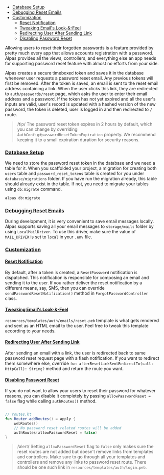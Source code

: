 - [Database Setup](#database-setup)
- [Debugging Reset Emails](#debugging-reset-emails)
- [Customization](#customization)
    - [Reset Notification](#reset-notification)
    - [Tweaking Email's Look-&-Feel](#tweaking-emails-look-feel)
    - [Redirecting User After Sending Link](#redirecting-user-after-sending-link)
    - [Disabling Password Reset](#disabling-password-reset)


Allowing users to reset their forgotten passwords is a feature provided by pretty much every app that allows accounts
registration with a password. Alpas provides all the views, controllers, and everything else an app needs for 
supporting password reset feature with almost no efforts from your side.

Alpas creates a secure timeboxed token and saves it in the database whenever user requests a password reset email. 
Any previous tokens will first be removed. After the token is saved, an email is sent to the reset email address 
containing a link. When the user clicks this link, they are redirected to `auth/passwords/reset` page, which asks
the user to enter their email address and a password. If the token has not yet expired and all the user's inputs 
are valid, user's record is updated with a hashed version of the new password, the token is deleted, user is logged 
in and then redirected to `/` route.

> /tip/ <span> The password reset token expires in 2 hours by default, which you can change by overriding 
> `AuthConfig#passwordResetTokenExpiration` property. We recommend keeping it to a small expiration duration for
> security reasons. </span>

<a name="database-setup"></a>
### [Database Setup](#database-setup)

We need to store the password reset token in the database and we need a table for it. When you scaffolded your project, 
a migration for creating both `users` table and `password_reset_tokens` table is created for you under 
`database/migrations` folder. If you have run the migration already, this table should already exist in the table. 
If not, you need to migrate your tables using `db:migrate` command.

```bash
alpas db:migrate
```

<a name="debugging-reset-emails"></a>
### [Debugging Reset Emails](#debugging-reset-emails)

During development, it is very convenient to save email messages locally. Alpas supports saving all your email 
messages to `storage/mails` folder by using `LocalMailDriver`. To use this driver, make sure the value of 
`MAIL_DRIVER` is set to `local` in your `.env` file.

<a name="customization"></a>
### [Customization](#customization)

<a name="reset-notification"></a>
#### [Reset Notification](#reset-notification) 

By default, after a token is created, a `ResetPassword` notification is dispatched. This notification is responsible
for composing an email and sending it to the user. If you rather deliver the reset notification by a different means,
say, SMS, then you can override `sendPasswordResetNotification()` method in `ForgotPasswordController` class.

<a name="tweaking-emails-look-feel"></a>
#### [Tweaking Email's Look-&-Feel](#tweaking-emails-look-feel)

`resources/templates/auth/emails/reset.peb` template is what gets rendered and sent as an HTML email to the user. 
Feel free to tweak this template according to your needs.

<a name="redirecting-user-after-sending-link"></a>
#### [Redirecting User After Sending Link](#redirecting-user-after-sending-link)

After sending an email with a link, the user is redirected back to same password reset request page with a flash
notification. If you want to redirect them somewhere else, override 
`fun afterResetLinkSentRedirectTo(call: HttpCall): String?` method and return the route you want.

<a name="disabling-password-reset"></a>
#### [Disabling Password Reset](#disabling-password-reset)

If you do not want to allow your users to reset their password for whatever reasons, you can disable it completely 
by passing `allowPasswordReset = false` flag while calling `authRoutes()` method.

<span class="line-numbers" data-start="3">

```kotlin

// routes.kt
fun Router.addRoutes() = apply {
    webRoutes()
    // No password reset related routes will be added 
    authRoutes(allowPasswordReset = false)
}

```

</span>

> /alert/ <span> Setting `allowPasswordReset` flag to `false` only makes sure the reset routes are not added 
> but doesn't remove links from templates and controllers. Make sure to go through all your templates and 
> controllers and remove any links to password reset route. There should be one such link in 
> `resources/templates/auth/login.peb`.
